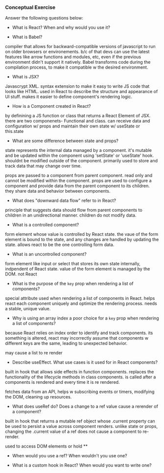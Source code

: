 ### Conceptual Exercise

Answer the following questions below:

- What is React? When and why would you use it?

- What is Babel?

compiler that allows for backward-compatible versions of javascript to run on older browsers or environements. b/c of that devs can use the latest features like arrow functions and modules, etc, even if the previous environment didn't support it natively. Babel transforms code during the compilation process, to make it compatible w the desired environment. 

- What is JSX?

Javascrypt XML. syntax extension to make it easy to write JS code that looks like HTML. used in React to describe the structure and appearance of UI stuff. makes it easier to define component's rendering logic. 

- How is a Component created in React?

by definining a JS function or class that returns a React Element of JSX. there are two componenets- Functional and class. can receive data and configuration w/ props and maintain their own state w/ useState or this.state  

- What are some difference between state and props?

state represents the internal data managed by a component. it's mutable and be updated within the component using 'setState' or 'useState' hook. shouldnt be modified outside of the component. primarily used to store and track data that may change over time.

props are passed to a component from parent component. read only and cannot be modified within the component. props are used to configure a component and provide data from the parent component to its children. they share data and behavior between components. 

- What does "downward data flow" refer to in React?

principle that suggests data should flow from parent components to children in an unidirectional manner. children do not modify data. 

- What is a controlled component?

form element whose value is controlled by React state. the vaue of the form element is bound to the state, and any changes are handled by updating the state. allows react to be the one controlling form data. 

- What is an uncontrolled component?

form element like input or select that stores its own state internally, indpendent of React state. value of the form element is managed by the DOM. not React

- What is the purpose of the `key` prop when rendering a list of components?

special attribute used when rendering a list of components in React. helps react each component uniquely and optimize the rendering process. needs a stable, unique value. 

- Why is using an array index a poor choice for a `key` prop when rendering a list of components?

because React relies on index order to identify and track components. its something is altered, react may incorrectly assume that components w different keys are the same, leading to unexpected behavior. 

may cause a list to re render

- Describe useEffect.  What use cases is it used for in React components?

built in hook that allows side effects in function components. replaces the functionality of the lifecycle methods in class components. is called after a components is rendered and every time it is re rendered. 

fetches data from an API, helps w subscribing events or timers, modifying the DOM, cleaning up resources. 

- What does useRef do?  Does a change to a ref value cause a rerender of a component?

built in hook that returns a mutable ref object whose .current property can be used to persist a value across component renders. unlike state or props, changing the .current value of a ref does not cause a component to re-render. 

used to access DOM elements or hold **

- When would you use a ref? When wouldn't you use one?

- What is a custom hook in React? When would you want to write one?
